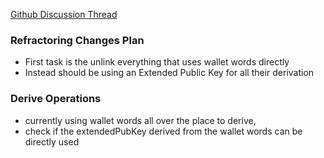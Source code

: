 
[Github Discussion Thread](https://github.com/block-core/angor/discussions/322)
### Refractoring Changes Plan

- First task is the unlink everything that uses wallet words directly
- Instead should be using an Extended Public Key for all their derivation

### Derive Operations
- currently using wallet words all over the place to derive, 
- check if the extendedPubKey derived from the wallet words can be directly used